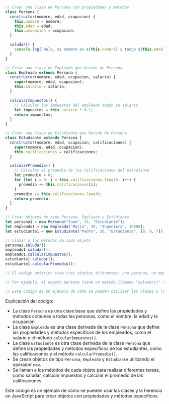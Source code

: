 ```javascript
// Crear una clase de Persona con propiedades y métodos
class Persona {
  constructor(nombre, edad, ocupacion) {
    this.nombre = nombre;
    this.edad = edad;
    this.ocupacion = ocupacion;
  }

  saludar() {
    console.log(`Hola, mi nombre es ${this.nombre} y tengo ${this.edad} años. Soy ${this.ocupacion}.`);
  }
}

// Crear una clase de Empleado que herede de Persona
class Empleado extends Persona {
  constructor(nombre, edad, ocupacion, salario) {
    super(nombre, edad, ocupacion);
    this.salario = salario;
  }

  calcularImpuestos() {
    // Calcular los impuestos del empleado según su salario
    let impuestos = this.salario * 0.1;
    return impuestos;
  }
}

// Crear una clase de Estudiante que herede de Persona
class Estudiante extends Persona {
  constructor(nombre, edad, ocupacion, calificaciones) {
    super(nombre, edad, ocupacion);
    this.calificaciones = calificaciones;
  }

  calcularPromedio() {
    // Calcular el promedio de las calificaciones del estudiante
    let promedio = 0;
    for (let i = 0; i < this.calificaciones.length; i++) {
      promedio += this.calificaciones[i];
    }
    promedio /= this.calificaciones.length;
    return promedio;
  }
}

// Crear objetos de tipo Persona, Empleado y Estudiante
let persona1 = new Persona("Juan", 25, "Estudiante");
let empleado1 = new Empleado("María", 30, "Ingeniera", 10000);
let estudiante1 = new Estudiante("Pedro", 20, "Estudiante", [8, 9, 7]);

// Llamar a los métodos de cada objeto
persona1.saludar();
empleado1.saludar();
empleado1.calcularImpuestos();
estudiante1.saludar();
estudiante1.calcularPromedio();

// El código anterior crea tres objetos diferentes: una persona, un empleado y un estudiante. Cada objeto tiene sus propias propiedades y métodos, que se pueden utilizar para realizar diferentes tareas.

// Por ejemplo, el objeto persona tiene un método llamado "saludar()" que simplemente imprime un mensaje en la consola. El objeto empleado tiene un método llamado "calcularImpuestos()" que calcula los impuestos del empleado según su salario. El objeto estudiante tiene un método llamado "calcularPromedio()" que calcula el promedio de las calificaciones del estudiante.

// Este código es un ejemplo de cómo se pueden utilizar las clases y la herencia en JavaScript para crear objetos con propiedades y métodos específicos.
```

Explicación del código:

* La clase `Persona` es una clase base que define las propiedades y métodos comunes a todas las personas, como el nombre, la edad y la ocupación.
* La clase `Empleado` es una clase derivada de la clase `Persona` que define las propiedades y métodos específicos de los empleados, como el salario y el método `calcularImpuestos()`.
* La clase `Estudiante` es otra clase derivada de la clase `Persona` que define las propiedades y métodos específicos de los estudiantes, como las calificaciones y el método `calcularPromedio()`.
* Se crean objetos de tipo `Persona`, `Empleado` y `Estudiante` utilizando el operador `new`.
* Se llaman a los métodos de cada objeto para realizar diferentes tareas, como saludar, calcular impuestos y calcular el promedio de las calificaciones.

Este código es un ejemplo de cómo se pueden usar las clases y la herencia en JavaScript para crear objetos con propiedades y métodos específicos.